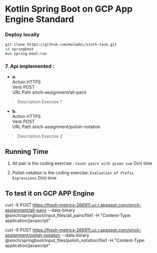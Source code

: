 # Kotlin Spring Boot on GCP App Engine Standard


### Deploy locally 

```sh
git clone https://github.com/mvladoi/sinch-task.git
cd springboot
mvn spring-boot:run 

```

[tutorial]: https://cloud.google.com/community/tutorials/kotlin-springboot-app-engine-java8


### 7. Api implemented : 

- **a.**\
Action	     HTTPS \
Verb         POST\
URL Path     sinch-assignment/all-pairs  
> Description  Exercise 1 

- **b.**\
Action	     HTTPS \
Verb         POST\
URL Path     sinch-assignment/polish-notation
> Description  Exercise 2


## Running Time
1. All pair is the coding exercise : ```Count pairs with given sum```
   O(n) time

2. Polish notation is the coding exercise: ```Evaluation of Prefix Expressions```
    O(n) time
   

## To test it on GCP APP Engine 
curl -X POST https://fresh-metrics-266911.uc.r.appspot.com/sinch-assignment/all-pairs --data-binary  @sinch/springboot/input_files/all_pairs/file1  -H "Content-Type: application/javascript"

curl -X POST https://fresh-metrics-266911.uc.r.appspot.com/sinch-assignment/polish-notation  --data-binary  @sinch/springboot/input_files/polish_notation/file1  -H "Content-Type: application/javascript"
